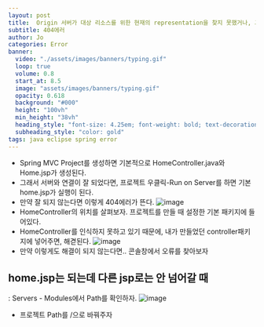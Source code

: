 ```yaml
---
layout: post
title:  Origin 서버가 대상 리소스를 위한 현재의 representation을 찾지 못했거나, 그것이 존재하는지를 밝히려 하지 않습니다.
subtitle: 404에러
author: Jo 
categories: Error
banner:
  video: "./assets/images/banners/typing.gif"
  loop: true
  volume: 0.8
  start_at: 8.5
  image: "assets/images/banners/typing.gif"
  opacity: 0.618
  background: "#000"
  height: "100vh"
  min_height: "38vh"
  heading_style: "font-size: 4.25em; font-weight: bold; text-decoration: underline"
  subheading_style: "color: gold"
tags: java eclipse spring error
---
```


- Spring MVC Project를 생성하면 기본적으로 HomeController.java와 Home.jsp가 생성된다.
- 그래서 서버와 연결이 잘 되었다면, 프로젝트 우클릭-Run on Server를 하면 기본 home.jsp가 실행이 된다.
- 만약 잘 되지 않는다면 이렇게 404에러가 뜬다. 
  ![image](https://github.com/CheeseYoung/Cheeseyoung.github.io/assets/132384527/2a7c7f7a-96ec-45de-b460-a35409d3f5fe)
- HomeController의 위치를 살펴보자. 프로젝트를 만들 때 설정한 기본 패키지에 들어있다.
- HomeController를 인식하지 못하고 있기 때문에, 내가 만들었던 controller패키지에 넣어주면, 해겯된다.
  ![image](https://github.com/CheeseYoung/Cheeseyoung.github.io/assets/132384527/a05b4a6e-548e-4bec-b7eb-d9cb13725e68)
- 만약 이렇게도 해결이 되지 않는다면.. 콘솔창에서 오류를 찾아보자

## home.jsp는 되는데 다른 jsp로는 안 넘어갈 때
: Servers - Modules에서 Path를 확인하자.
![image](https://github.com/CheeseYoung/Cheeseyoung.github.io/assets/132384527/fa8ea476-f8e2-4c0c-8f0d-f70b5f11be71)
- 프로젝트 Path를 /으로 바꿔주자







